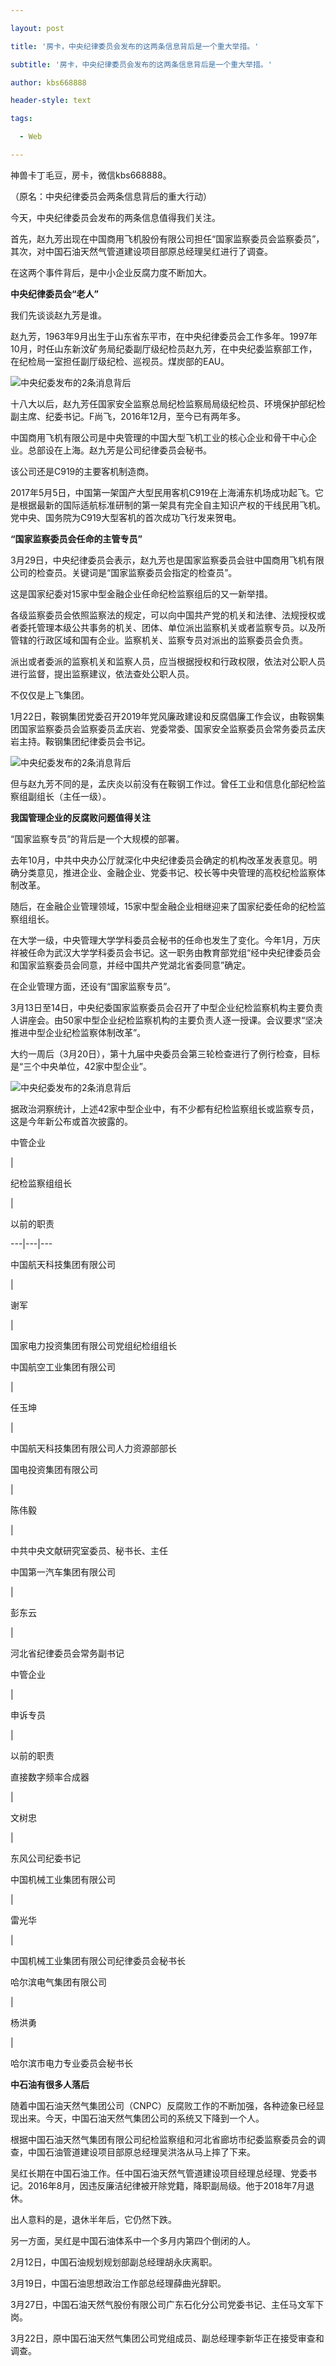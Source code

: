 ---
layout: post
title: '房卡，中央纪律委员会发布的这两条信息背后是一个重大举措。'
subtitle: '房卡，中央纪律委员会发布的这两条信息背后是一个重大举措。'
author: kbs668888
header-style: text
tags:
  - Web
---
神兽卡丁毛豆，房卡，微信kbs668888。

（原名：中央纪律委员会两条信息背后的重大行动）

今天，中央纪律委员会发布的两条信息值得我们关注。

首先，赵九芳出现在中国商用飞机股份有限公司担任“国家监察委员会监察委员”，其次，对中国石油天然气管道建设项目部原总经理吴红进行了调查。

在这两个事件背后，是中小企业反腐力度不断加大。

 **中央纪律委员会“老人”**

我们先谈谈赵九芳是谁。

赵九芳，1963年9月出生于山东省东平市，在中央纪律委员会工作多年。1997年10月，时任山东新汶矿务局纪委副厅级纪检员赵九芳，在中央纪委监察部工作，在纪检局一室担任副厅级纪检、巡视员。煤炭部的EAU。

![中央纪委发布的2条消息背后](http://dingyue.ws.126.net/5UG2zKyxptjHuUs4iubyEzedtZtZrKCLREBJE4VGah4hA1553858827314.jpg)

十八大以后，赵九芳任国家安全监察总局纪检监察局局级纪检员、环境保护部纪检副主席、纪委书记。F尚飞，2016年12月，至今已有两年多。

中国商用飞机有限公司是中央管理的中国大型飞机工业的核心企业和骨干中心企业。总部设在上海。赵九芳是公司纪律委员会秘书。

该公司还是C919的主要客机制造商。

2017年5月5日，中国第一架国产大型民用客机C919在上海浦东机场成功起飞。它是根据最新的国际适航标准研制的第一架具有完全自主知识产权的干线民用飞机。党中央、国务院为C919大型客机的首次成功飞行发来贺电。

 **“国家监察委员会任命的主管专员”**

3月29日，中央纪律委员会表示，赵九芳也是国家监察委员会驻中国商用飞机有限公司的检查员。关键词是“国家监察委员会指定的检查员”。

这是国家纪委对15家中型金融企业任命纪检监察组后的又一新举措。

各级监察委员会依照监察法的规定，可以向中国共产党的机关和法律、法规授权或者委托管理本级公共事务的机关、团体、单位派出监察机关或者监察专员。以及所管辖的行政区域和国有企业。监察机关、监察专员对派出的监察委员会负责。

派出或者委派的监察机关和监察人员，应当根据授权和行政权限，依法对公职人员进行监督，提出监察建议，依法查处公职人员。

不仅仅是上飞集团。

1月22日，鞍钢集团党委召开2019年党风廉政建设和反腐倡廉工作会议，由鞍钢集团国家监察委员会监察委员孟庆岩、党委常委、国家安全监察委员会常务委员孟庆岩主持。鞍钢集团纪律委员会书记。

![中央纪委发布的2条消息背后](http://dingyue.ws.126.net/N4nIhFvRaniIA4F0CB8vk39Cxz0SvQAkrVSSiZ=elz=eK1553858827317.jpg)

但与赵九芳不同的是，孟庆炎以前没有在鞍钢工作过。曾任工业和信息化部纪检监察组副组长（主任一级）。

 **我国管理企业的反腐败问题值得关注**

“国家监察专员”的背后是一个大规模的部署。

去年10月，中共中央办公厅就深化中央纪律委员会确定的机构改革发表意见。明确分类意见，推进企业、金融企业、党委书记、校长等中央管理的高校纪检监察体制改革。

随后，在金融企业管理领域，15家中型金融企业相继迎来了国家纪委任命的纪检监察组组长。

在大学一级，中央管理大学学科委员会秘书的任命也发生了变化。今年1月，万庆祥被任命为武汉大学学科委员会书记。这一职务由教育部党组“经中央纪律委员会和国家监察委员会同意，并经中国共产党湖北省委同意”确定。

在企业管理方面，还设有“国家监察专员”。

3月13日至14日，中央纪委国家监察委员会召开了中型企业纪检监察机构主要负责人讲座会。由50家中型企业纪检监察机构的主要负责人逐一授课。会议要求“坚决推进中型企业纪检监察体制改革”。

大约一周后（3月20日），第十九届中央委员会第三轮检查进行了例行检查，目标是“三个中央单位，42家中型企业”。

![中央纪委发布的2条消息背后](http://dingyue.ws.126.net/iQzlgzRTSluDqZuR=YCKgBCF=UXqrmITF8E0dXxsNLovu1553858827318compressflag.jpg)

据政治洞察统计，上述42家中型企业中，有不少都有纪检监察组长或监察专员，这是今年新公布或首次披露的。

中管企业

|

纪检监察组组长

|

以前的职责  
  
---|---|---  
  
中国航天科技集团有限公司

|

谢军

|

国家电力投资集团有限公司党组纪检组组长  
  
中国航空工业集团有限公司

|

任玉坤

|

中国航天科技集团有限公司人力资源部部长  
  
国电投资集团有限公司

|

陈伟毅

|

中共中央文献研究室委员、秘书长、主任  
  
中国第一汽车集团有限公司

|

彭东云

|

河北省纪律委员会常务副书记  
  
中管企业

|

申诉专员

|

以前的职责  
  
直接数字频率合成器

|

文树忠

|

东风公司纪委书记  
  
中国机械工业集团有限公司

|

雷光华

|

中国机械工业集团有限公司纪律委员会秘书长  
  
哈尔滨电气集团有限公司

|

杨洪勇

|

哈尔滨市电力专业委员会秘书长  
  
 **中石油有很多人落后**

随着中国石油天然气集团公司（CNPC）反腐败工作的不断加强，各种迹象已经显现出来。今天，中国石油天然气集团公司的系统又下降到一个人。

根据中国石油天然气集团有限公司纪检监察组和河北省廊坊市纪委监察委员会的调查，中国石油管道建设项目部原总经理吴洪洛从马上摔了下来。

吴红长期在中国石油工作。任中国石油天然气管道建设项目经理总经理、党委书记。2016年8月，因违反廉洁纪律被开除党籍，降职副局级。他于2018年7月退休。

出人意料的是，退休半年后，它仍然下跌。

另一方面，吴红是中国石油体系中一个多月内第四个倒闭的人。

2月12日，中国石油规划规划部副总经理胡永庆离职。

3月19日，中国石油思想政治工作部总经理薛曲光辞职。

3月27日，中国石油天然气股份有限公司广东石化分公司党委书记、主任马文军下岗。

3月22日，原中国石油天然气集团公司党组成员、副总经理李新华正在接受审查和调查。


